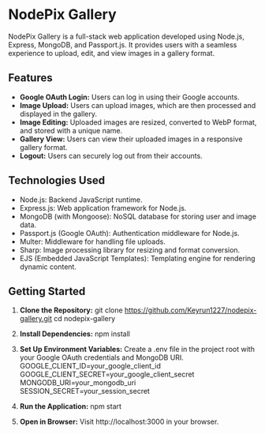 # NodePix Gallery

NodePix Gallery is a full-stack web application developed using Node.js, Express, MongoDB, and Passport.js. It provides users with a seamless experience to upload, edit, and view images in a gallery format.

## Features

- **Google OAuth Login:** Users can log in using their Google accounts.
- **Image Upload:** Users can upload images, which are then processed and displayed in the gallery.
- **Image Editing:** Uploaded images are resized, converted to WebP format, and stored with a unique name.
- **Gallery View:** Users can view their uploaded images in a responsive gallery format.
- **Logout:** Users can securely log out from their accounts.

## Technologies Used

- Node.js: Backend JavaScript runtime.
- Express.js: Web application framework for Node.js.
- MongoDB (with Mongoose): NoSQL database for storing user and image data.
- Passport.js (Google OAuth): Authentication middleware for Node.js.
- Multer: Middleware for handling file uploads.
- Sharp: Image processing library for resizing and format conversion.
- EJS (Embedded JavaScript Templates): Templating engine for rendering dynamic content.

## Getting Started

1. **Clone the Repository:**
   git clone https://github.com/Keyrun1227/nodepix-gallery.git
   cd nodepix-gallery
   
2. **Install Dependencies:**
    npm install
   
3. **Set Up Environment Variables:**
    Create a .env file in the project root with your Google OAuth credentials and MongoDB URI.
    GOOGLE_CLIENT_ID=your_google_client_id
    GOOGLE_CLIENT_SECRET=your_google_client_secret
    MONGODB_URI=your_mongodb_uri
    SESSION_SECRET=your_session_secret
   
4. **Run the Application:**
    npm start
   
6. **Open in Browser:**
   Visit http://localhost:3000 in your browser.
